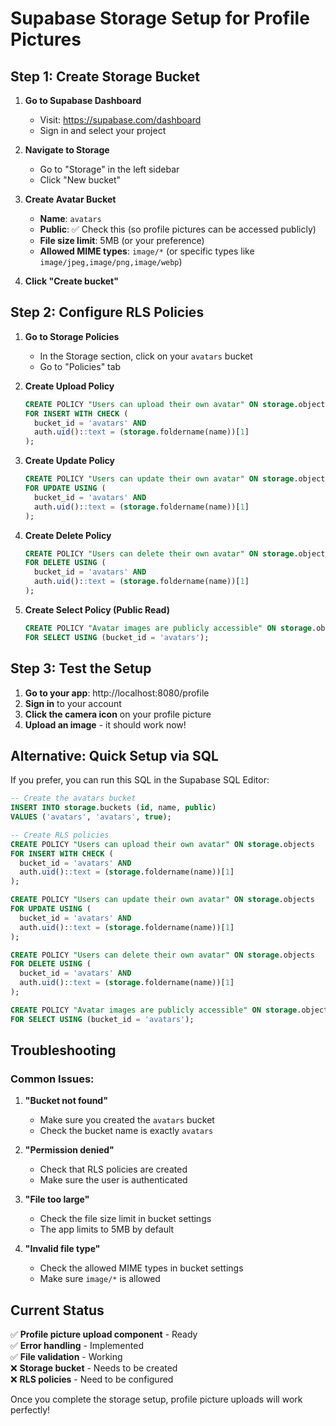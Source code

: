 # Supabase Storage Setup for Profile Pictures

## Step 1: Create Storage Bucket

1. **Go to Supabase Dashboard**
   - Visit: https://supabase.com/dashboard
   - Sign in and select your project

2. **Navigate to Storage**
   - Go to "Storage" in the left sidebar
   - Click "New bucket"

3. **Create Avatar Bucket**
   - **Name**: `avatars`
   - **Public**: ✅ Check this (so profile pictures can be accessed publicly)
   - **File size limit**: 5MB (or your preference)
   - **Allowed MIME types**: `image/*` (or specific types like `image/jpeg,image/png,image/webp`)

4. **Click "Create bucket"**

## Step 2: Configure RLS Policies

1. **Go to Storage Policies**
   - In the Storage section, click on your `avatars` bucket
   - Go to "Policies" tab

2. **Create Upload Policy**
   ```sql
   CREATE POLICY "Users can upload their own avatar" ON storage.objects
   FOR INSERT WITH CHECK (
     bucket_id = 'avatars' AND
     auth.uid()::text = (storage.foldername(name))[1]
   );
   ```

3. **Create Update Policy**
   ```sql
   CREATE POLICY "Users can update their own avatar" ON storage.objects
   FOR UPDATE USING (
     bucket_id = 'avatars' AND
     auth.uid()::text = (storage.foldername(name))[1]
   );
   ```

4. **Create Delete Policy**
   ```sql
   CREATE POLICY "Users can delete their own avatar" ON storage.objects
   FOR DELETE USING (
     bucket_id = 'avatars' AND
     auth.uid()::text = (storage.foldername(name))[1]
   );
   ```

5. **Create Select Policy (Public Read)**
   ```sql
   CREATE POLICY "Avatar images are publicly accessible" ON storage.objects
   FOR SELECT USING (bucket_id = 'avatars');
   ```

## Step 3: Test the Setup

1. **Go to your app**: http://localhost:8080/profile
2. **Sign in** to your account
3. **Click the camera icon** on your profile picture
4. **Upload an image** - it should work now!

## Alternative: Quick Setup via SQL

If you prefer, you can run this SQL in the Supabase SQL Editor:

```sql
-- Create the avatars bucket
INSERT INTO storage.buckets (id, name, public)
VALUES ('avatars', 'avatars', true);

-- Create RLS policies
CREATE POLICY "Users can upload their own avatar" ON storage.objects
FOR INSERT WITH CHECK (
  bucket_id = 'avatars' AND
  auth.uid()::text = (storage.foldername(name))[1]
);

CREATE POLICY "Users can update their own avatar" ON storage.objects
FOR UPDATE USING (
  bucket_id = 'avatars' AND
  auth.uid()::text = (storage.foldername(name))[1]
);

CREATE POLICY "Users can delete their own avatar" ON storage.objects
FOR DELETE USING (
  bucket_id = 'avatars' AND
  auth.uid()::text = (storage.foldername(name))[1]
);

CREATE POLICY "Avatar images are publicly accessible" ON storage.objects
FOR SELECT USING (bucket_id = 'avatars');
```

## Troubleshooting

### Common Issues:

1. **"Bucket not found"**
   - Make sure you created the `avatars` bucket
   - Check the bucket name is exactly `avatars`

2. **"Permission denied"**
   - Check that RLS policies are created
   - Make sure the user is authenticated

3. **"File too large"**
   - Check the file size limit in bucket settings
   - The app limits to 5MB by default

4. **"Invalid file type"**
   - Check the allowed MIME types in bucket settings
   - Make sure `image/*` is allowed

## Current Status

✅ **Profile picture upload component** - Ready  
✅ **Error handling** - Implemented  
✅ **File validation** - Working  
❌ **Storage bucket** - Needs to be created  
❌ **RLS policies** - Need to be configured  

Once you complete the storage setup, profile picture uploads will work perfectly!
